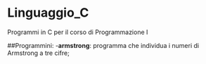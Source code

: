 # Linguaggio_C
Programmi in C per il corso di Programmazione I

##Programmini:
-**armstrong**: programma che individua i numeri di Armstrong a tre cifre; 
